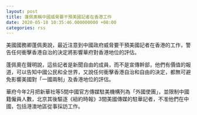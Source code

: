 ```yaml
---
layout: post
title: 蓬佩奧稱中國威脅要干預美國記者在香港工作
date: 2020-05-18 10:35:46.000000000 +08:00
categories: rss
---
```


美國國務卿蓬佩奧說，最近注意到中國政府威脅要干預美國記者在香港的工作，警告任何衝擊香港自治的決定將影響華府對香港地位的評估。

蓬佩奧在聲明說，這些記者是新聞自由的成員，而不是宣傳幹部，他們有價值的報道，可以告知中國公民和全世界，又說任何衝擊香港自治和自由的決定，都無可避免影響美國對「一國兩制」及香港地位的評估。

華府今年2月把新華社等5間中國官方傳媒駐美機構列為「外國使團」，並限制中國籍僱員人數，北京其後驅逐《紐約時報》3間美國傳媒的駐華記者，不准他們在中國，包括港澳地區從事採訪工作。
